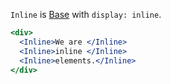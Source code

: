 `Inline` is [Base](../Base/Base.md) with `display: inline`.

```jsx
<div>
  <Inline>We are </Inline>
  <Inline>inline </Inline>
  <Inline>elements.</Inline>
</div>
```

